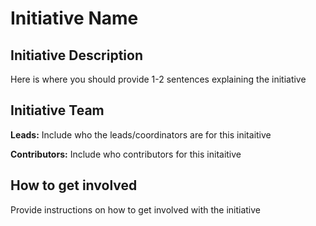 <!--This is the template for any new initiative-->

# Initiative Name

## Initiative Description
Here is where you should provide 1-2 sentences explaining the initiative 

## Initiative Team

**Leads:** Include who the leads/coordinators are for this initaitive

**Contributors:** Include who contributors for this initaitive

## How to get involved
Provide instructions on how to get involved with the initiative
